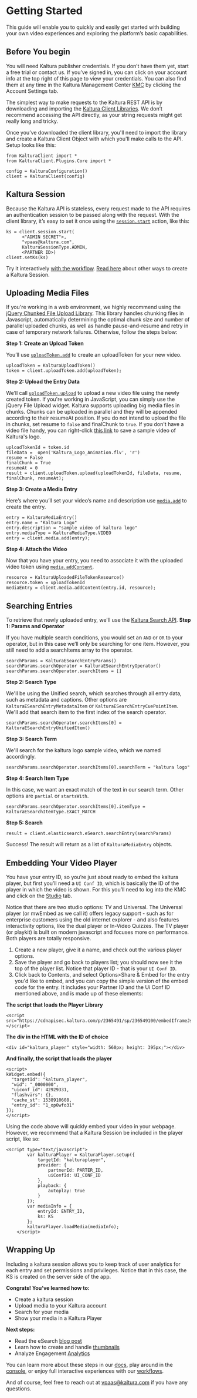 # Getting Started 
 
This guide will enable you to quickly and easily get started with building your own video experiences and exploring the platform’s basic capabilities.
 
## Before You begin
 
You will need Kaltura publisher credentials. If you don’t have them yet, start a free trial or contact us.
If you’ve signed in, you can click on your account info at the top right of this page to view your credentials.
You can also find them at any time in the Kaltura Management Center [KMC](https://kmc.kaltura.com/index.php/kmcng/) by clicking the Account Settings tab.
 
The simplest way to make requests to the Kaltura REST API is by downloading and importing the [Kaltura Client Libraries](https://developer.kaltura.com/api-docs/Client_Libraries/). We don’t recommend accessing the API directly, as your string requests might get really long and tricky. 
 
Once you’ve downloaded the client library, you'll need to import the library and create a Kaltura Client Object with which you'll make calls to the API. 
Setup looks like this:

```
from KalturaClient import *
from KalturaClient.Plugins.Core import *

config = KalturaConfiguration()
client = KalturaClient(config)
```
 
## Kaltura Session
 
Because the Kaltura API is stateless, every request made to the API requires an authentication session to be passed along with the request. With the client library, it’s easy to set it once using the [`session.start`](https://developer.kaltura.com/console/service/session/action/start) action, like this:
```
ks = client.session.start(
      <"ADMIN SECRET">,
      "vpaas@kaltura.com",
      KalturaSessionType.ADMIN,
      <PARTNER ID>) 
client.setKs(ks)
```
Try it interactively [with the workflow](https://developer.kaltura.com/workflows/Generate_API_Sessions/Authentication).
[Read here](https://developer.kaltura.com/api-docs/VPaaS-API-Getting-Started/Kaltura_API_Authentication_and_Security.html/) about other ways to create a Kaltura Session.

 
## Uploading Media Files
If you're working in a web environment, we highly recommend using the [jQuery Chunked File Upload Library](https://github.com/kaltura/chunked-file-upload-jquery). This library handles chunking files in Javascript, automatically determining the optimal chunk size and number of parallel uploaded chunks, as well as handle pause-and-resume and retry in case of temporary network failures. Otherwise, follow the steps below: 
 
**Step 1: Create an Upload Token**

You’ll use [`uploadToken.add`](https://developer.kaltura.com/console/service/uploadToken/action/add) to create an uploadToken for your new video.
```
uploadToken = KalturaUploadToken()
token = client.uploadToken.add(uploadToken);
```
**Step 2: Upload the Entry Data**

We’ll call [`uploadToken.upload`](https://developer.kaltura.com/console/service/uploadToken/action/upload) to upload a new video file using the newly created token. If you're working in JavaScript, you can simply use the jQuery File Upload widget.
Kaltura supports uploading big media files in chunks. Chunks can be uploaded in parallel and they will be appended according to their resumeAt position.
If you do not intend to upload the file in chunks, set resume to `false` and finalChunk to `true`.
If you don't have a video file handy, you can right-click [this link](http://cfvod.kaltura.com/pd/p/811441/sp/81144100/serveFlavor/entryId/1_2bjlk7qb/v/2/flavorId/1_d1ft34uv/fileName/Kaltura_Logo_Animation.flv/name/a.flv) to save a sample video of Kaltura's logo.
```
uploadTokenId = token.id
fileData =  open('Kaltura_Logo_Animation.flv', 'r')
resume = False
finalChunk = True	
resumeAt = 0
result = client.uploadToken.upload(uploadTokenId, fileData, resume, finalChunk, resumeAt);
```

**Step 3: Create a Media Entry**

Here’s where you’ll set your video’s name and description use [`media.add`](https://developer.kaltura.com/console/service/media/action/add) to create the entry.
```
entry = KalturaMediaEntry()
entry.name = "Kaltura Logo"
entry.description = "sample video of kaltura logo"
entry.mediaType = KalturaMediaType.VIDEO
entry = client.media.add(entry);
```
**Step 4: Attach the Video**

Now that you have your entry, you need to associate it with the uploaded video token using [`media.addContent`](https://developer.kaltura.com/console/service/media/action/addContent). 
```
resource = KalturaUploadedFileTokenResource()
resource.token = uploadTokenId
mediaEntry = client.media.addContent(entry.id, resource);
```

## Searching Entries 
To retrieve that newly uploaded entry, we'll use the [Kaltura Search API](https://developer.kaltura.com/console/service/eSearch/action/searchEntry). 
**Step 1: Params and Operator**

If you have multiple search conditions, you would set an `AND` or `OR` to your operator, but in this case we’ll only be searching for one item. However, you still need to add a searchItems array to the operator. 
```
searchParams = KalturaESearchEntryParams()
searchParams.searchOperator = KalturaESearchEntryOperator()
searchParams.searchOperator.searchItems = [] 
```
**Step 2: Search Type**

We'll be using the Unified search, which searches through all entry data, such as metadata and captions. Other options are `KalturaESearchEntryMetadataItem` or `KalturaESearchEntryCuePointItem`. We'll add that search item to the first index of the search operator.
```
searchParams.searchOperator.searchItems[0] = KalturaESearchEntryUnifiedItem()
```
**Step 3: Search Term**

We'll search for the kaltura logo sample video, which we named accordingly.
```
searchParams.searchOperator.searchItems[0].searchTerm = "kaltura logo"
```
**Step 4: Search Item Type**

In this case, we want an exact match of the text in our search term. Other options are `partial` or `startsWith`. 
```
searchParams.searchOperator.searchItems[0].itemType = KalturaESearchItemType.EXACT_MATCH
```
**Step 5: Search**
```
result = client.elasticsearch.eSearch.searchEntry(searchParams)
```

Success! The result will return as a list of  `KalturaMediaEntry` objects. 

## Embedding Your Video Player 
You have your entry ID, so you’re just about ready to embed the kaltura player, but first you’ll need a `UI Conf ID`, which is basically the ID of the player in which the video is shown. 
For this you’ll need to log into the KMC and click on the [Studio](https://kmc.kaltura.com/index.php/kmcng/studio/v2) tab. 

Notice that there are two studio options: TV and Universal. 
The Universal player (or mwEmbed as we call it) offers legacy support - such as for enterprise customers using the old internet explorer - and also features interactivity options, like the dual player or In-Video Quizzes. 
The TV player (or playkit) is built on modern javascript and focuses more on performance. Both players are totally responsive. 

1. Create a new player, give it a name, and check out the various player options.
2. Save the player and go back to players list; you should now see it the top of the player list. Notice that player ID - that is your `UI Conf ID`. 
3. Click back to Contents, and select Options>Share & Embed for the entry you'd like to embed, and you can copy the simple version of the embed code for the entry. It includes your Partner ID and the Ui Conf ID mentioned above, and is made up of these elements:

**The script that loads the Player Library**
```
<script src="https://cdnapisec.kaltura.com/p/2365491/sp/236549100/embedIframeJs/uiconf_id/42929331/partner_id/2365491"></script>
```
**The div in the HTML with the ID of choice**
```
<div id="kaltura_player" style="width: 560px; height: 395px;"></div>

```
**And finally, the script that loads the player**
```
<script>
kWidget.embed({
  "targetId": "kaltura_player",
  "wid": "_0000000",
  "uiconf_id": 42929331,
  "flashvars": {},
  "cache_st": 1538910608,
  "entry_id": "1_op0wfo31"
});
</script>
```
Using the code above will quickly embed your video in your webpage. 
However, we recommend that a Kaltura Session be included in the player script, like so: 
```
<script type="text/javascript">
		var kalturaPlayer = KalturaPlayer.setup({
			targetId: "kalturaplayer",
			provider: {
				partnerId: PARTER_ID,
				uiConfId: UI_CONF_ID
			},
			playback: {
				autoplay: true
			}
		});
		var mediaInfo = {
			entryId: ENTRY_ID,
			ks: KS
		};
		kalturaPlayer.loadMedia(mediaInfo);
	</script>
```
## Wrapping Up 
Including a kaltura session allows you to keep track of user analytics for each entry and set permissions and privileges. Notice that in this case, the KS is created on the server side of the app. 

**Congrats! You’ve learned how to:**
- Create a kaltura session 
- Upload media to your Kaltura account 
- Search for your media
- Show your media in a Kaltura Player 

**Next steps:** 
- Read the eSearch [blog post](https://corp.kaltura.com/blog/introducing-esearch-the-new-kaltura-search-api/)
- Learn how to create and handle [thumbnails](https://developer.kaltura.com/api-docs/Engage_and_Publish/kaltura-thumbnail-api.html/)
- Analyze Engagement [Analytics](https://developer.kaltura.com/api-docs/Video-Analytics-and-Insights/media-analytics.html)

You can learn more about these steps in our [docs](https://developer.kaltura.com/api-docs/), play around in the [console](https://developer.kaltura.com/console), or enjoy full interactive experiences with our [workflows](https://developer.kaltura.com/workflows). 

And of course, feel free to reach out at vpaas@kaltura.com if you have any questions.

